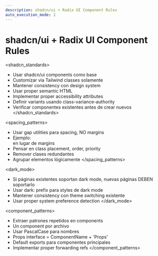 ```yaml
---
description: shadcn/ui + Radix UI Component Rules
auto_execution_mode: 1
---
```


# shadcn/ui + Radix UI Component Rules

<shadcn_standards>

- Usar shadcn/ui components como base
- Customizar via Tailwind classes solamente
- Mantener consistency con design system
- Usar proper semantic HTML
- Implementar proper accessibility attributes
- Definir variants usando class-variance-authority
- Verificar componentes existentes antes de crear nuevos
  </shadcn_standards>

<spacing_patterns>

- Usar gap utilities para spacing, NO margins
- Ejemplo: <div class="flex gap-8"> en lugar de margins
- Pensar en class placement, order, priority
- Remover clases redundantes
- Agrupar elementos lógicamente
  </spacing_patterns>

<dark_mode>

- Si páginas existentes soportan dark mode, nuevas páginas DEBEN soportarlo
- Usar dark: prefix para styles de dark mode
- Mantener consistency con theme switching existente
- Usar proper system preference detection
  </dark_mode>

<component_patterns>

- Extraer patrones repetidos en components
- Un component por archivo
- Usar PascalCase para nombres
- Props interface = ComponentName + 'Props'
- Default exports para componentes principales
- Implementar proper forwarding refs
  </component_patterns>
